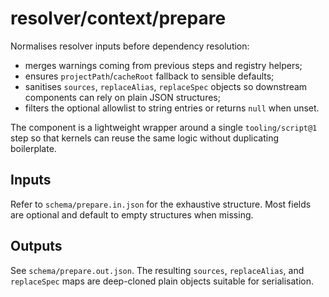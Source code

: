 # resolver/context/prepare

Normalises resolver inputs before dependency resolution:

- merges warnings coming from previous steps and registry helpers;
- ensures `projectPath`/`cacheRoot` fallback to sensible defaults;
- sanitises `sources`, `replaceAlias`, `replaceSpec` objects so downstream components can rely on plain JSON structures;
- filters the optional allowlist to string entries or returns `null` when unset.

The component is a lightweight wrapper around a single `tooling/script@1` step so that kernels can reuse the same logic without duplicating boilerplate.

## Inputs

Refer to `schema/prepare.in.json` for the exhaustive structure. Most fields are optional and default to empty structures when missing.

## Outputs

See `schema/prepare.out.json`. The resulting `sources`, `replaceAlias`, and `replaceSpec` maps are deep-cloned plain objects suitable for serialisation.
